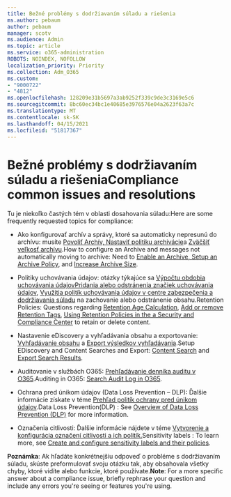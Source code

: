 ```yaml
---
title: Bežné problémy s dodržiavaním súladu a riešenia
ms.author: pebaum
author: pebaum
manager: scotv
ms.audience: Admin
ms.topic: article
ms.service: o365-administration
ROBOTS: NOINDEX, NOFOLLOW
localization_priority: Priority
ms.collection: Adm_O365
ms.custom:
- "9000722"
- "4812"
ms.openlocfilehash: 128209e31b5697a3ab9252f339c9de3c3169e5c6
ms.sourcegitcommit: 8bc60ec34bc1e40685e3976576e04a2623f63a7c
ms.translationtype: MT
ms.contentlocale: sk-SK
ms.lasthandoff: 04/15/2021
ms.locfileid: "51817367"
---
```

# <a name="compliance-common-issues-and-resolutions"></a><span data-ttu-id="a8afb-102">Bežné problémy s dodržiavaním súladu a riešenia</span><span class="sxs-lookup"><span data-stu-id="a8afb-102">Compliance common issues and resolutions</span></span>

<span data-ttu-id="a8afb-103">Tu je niekoľko častých tém v oblasti dosahovania súladu:</span><span class="sxs-lookup"><span data-stu-id="a8afb-103">Here are some frequently requested topics for compliance:</span></span>

- <span data-ttu-id="a8afb-104">Ako konfigurovať archív a správy, ktoré sa automaticky nepresunú do archívu: musíte [Povoliť Archív, Nastaviť politiku archivácie](https://docs.microsoft.com/microsoft-365/compliance/enable-archive-mailboxes?view=o365-worldwide)a [Zväčšiť veľkosť archívu](https://docs.microsoft.com/microsoft-365/compliance/enable-unlimited-archiving?view=o365-worldwide).</span><span class="sxs-lookup"><span data-stu-id="a8afb-104">How to configure an Archive and messages not automatically moving to archive: Need to [Enable an Archive, Setup an Archive Policy](https://docs.microsoft.com/microsoft-365/compliance/enable-archive-mailboxes?view=o365-worldwide), and [Increase Archive Size](https://docs.microsoft.com/microsoft-365/compliance/enable-unlimited-archiving?view=o365-worldwide).</span></span>

- <span data-ttu-id="a8afb-105">Politiky uchovávania údajov: otázky týkajúce sa [Výpočtu obdobia uchovávania údajov](https://docs.microsoft.com/exchange/security-and-compliance/messaging-records-management/retention-age)[Pridania alebo odstránenia značiek uchovávania údajov](https://docs.microsoft.com/exchange/security-and-compliance/messaging-records-management/add-or-remove-retention-tags), [Využitia politík uchovávania údajov v centre zabezpečenia a dodržiavania súladu](https://docs.microsoft.com/microsoft-365/compliance/retention-policies?view=o365-worldwide) na zachovanie alebo odstránenie obsahu.</span><span class="sxs-lookup"><span data-stu-id="a8afb-105">Retention Policies: Questions regarding [Retention Age Calculation](https://docs.microsoft.com/exchange/security-and-compliance/messaging-records-management/retention-age), [Add or remove Retention Tags](https://docs.microsoft.com/exchange/security-and-compliance/messaging-records-management/add-or-remove-retention-tags), [Using Retention Policies in the a Security and Compliance Center](https://docs.microsoft.com/microsoft-365/compliance/retention-policies?view=o365-worldwide) to retain or delete content.</span></span>

- <span data-ttu-id="a8afb-106">Nastavenie eDiscovery a vyhľadávania obsahu a exportovanie: [Vyhľadávanie obsahu](https://docs.microsoft.com/microsoft-365/compliance/search-for-content?view=o365-worldwide) a [Export výsledkov vyhľadávania](https://docs.microsoft.com/microsoft-365/compliance/export-search-results?view=o365-worldwide).</span><span class="sxs-lookup"><span data-stu-id="a8afb-106">Setup EDiscovery and Content Searches and Export: [Content Search](https://docs.microsoft.com/microsoft-365/compliance/search-for-content?view=o365-worldwide) and [Export Search Results](https://docs.microsoft.com/microsoft-365/compliance/export-search-results?view=o365-worldwide).</span></span>

- <span data-ttu-id="a8afb-107">Auditovanie v službách O365: [Prehľadávanie denníka auditu v O365](https://docs.microsoft.com/microsoft-365/compliance/search-the-audit-log-in-security-and-compliance?view=o365-worldwide).</span><span class="sxs-lookup"><span data-stu-id="a8afb-107">Auditing in O365: [Search Audit Log in O365](https://docs.microsoft.com/microsoft-365/compliance/search-the-audit-log-in-security-and-compliance?view=o365-worldwide).</span></span>

- <span data-ttu-id="a8afb-108">Ochrana pred únikom údajov (Data Loss Prevention – DLP): Ďalšie informácie získate v téme [Prehľad politík ochrany pred únikom údajov](https://docs.microsoft.com/microsoft-365/compliance/data-loss-prevention-policies?view=o365-worldwide).</span><span class="sxs-lookup"><span data-stu-id="a8afb-108">Data Loss Prevention(DLP) : See [Overview of Data Loss Prevention (DLP)](https://docs.microsoft.com/microsoft-365/compliance/data-loss-prevention-policies?view=o365-worldwide) for more information.</span></span>
 
- <span data-ttu-id="a8afb-109">Označenia citlivosti: Ďalšie informácie nájdete v téme [Vytvorenie a konfigurácia označení citlivosti a ich politík.](https://docs.microsoft.com/microsoft-365/compliance/create-sensitivity-labels)</span><span class="sxs-lookup"><span data-stu-id="a8afb-109">Sensitivity labels : To learn more, see [Create and configure sensitivity labels and their policies](https://docs.microsoft.com/microsoft-365/compliance/create-sensitivity-labels).</span></span>

<span data-ttu-id="a8afb-110">**Poznámka**: Ak hľadáte konkrétnejšiu odpoveď o probléme s dodržiavaním súladu, skúste preformulovať svoju otázku tak, aby obsahovala všetky chyby, ktoré vidíte alebo funkcie, ktoré používate.</span><span class="sxs-lookup"><span data-stu-id="a8afb-110">**Note**: For a more specific answer about a compliance issue, briefly rephrase your question and include any errors you're seeing or features you're using.</span></span>
